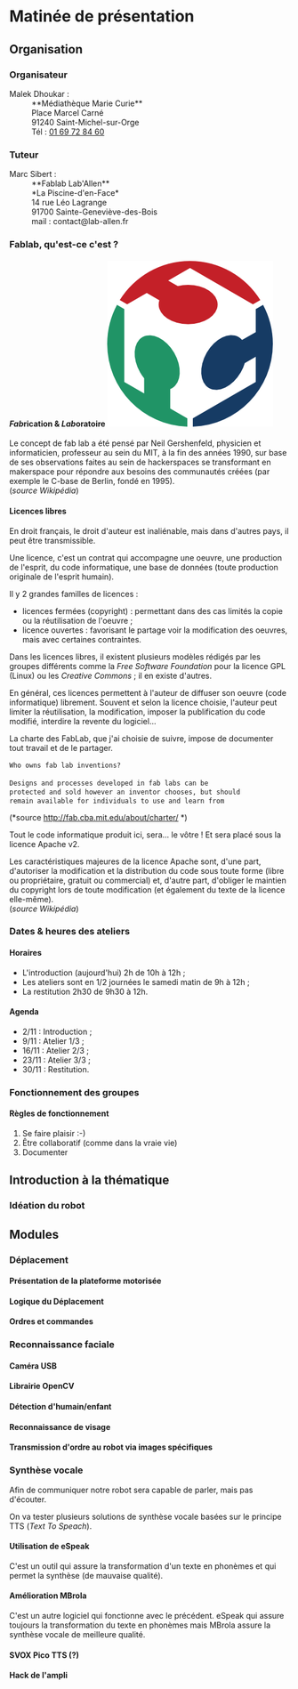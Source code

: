 # Matinée de présentation

## Organisation
### Organisateur
<dl>
  <dt>Malek Dhoukar : </dt>
  <dd>
    **Médiathèque Marie Curie**<br/>
    Place Marcel Carné<br/>
    91240 Saint-Michel-sur-Orge<br/>
    Tél : <a href="tel:+33 (0) 1 69 72 84 60">01 69 72 84 60</a>
  </dd>
</dl>

### Tuteur
<dl>
  <dt>Marc Sibert : </dt>
  <dd>
    **Fablab Lab'Allen**   <br/>
    *La Piscine-d'en-Face*<br/>
    14 rue Léo Lagrange<br/>
    91700 Sainte-Geneviève-des-Bois<br/>
    mail : contact@lab-allen.fr
  </dd>
</dl>  

### Fablab, qu'est-ce c'est ?

#### *Fab*rication & *Lab*oratoire ![](logoFabLab.png)

Le concept de fab lab a été pensé par Neil Gershenfeld, physicien et informaticien, professeur au sein du MIT, à la fin des années 1990, sur base de ses observations faites au sein de hackerspaces se transformant en makerspace pour répondre aux besoins des communautés créées (par exemple le C-base de Berlin, fondé en 1995).<br/>
(*source Wikipédia*)

#### Licences libres

En droit français, le droit d'auteur est inaliénable, mais dans d'autres pays, il peut être transmissible.

Une licence, c'est un contrat qui accompagne une oeuvre, une production de l'esprit, du code informatique, une base de données (toute production originale de l'esprit humain).

Il y 2 grandes familles de licences :
- licences fermées (copyright) : permettant dans des cas limités la copie ou la réutilisation de l'oeuvre ;
- licence ouvertes : favorisant le partage voir la modification des oeuvres, mais avec certaines contraintes.

Dans les licences libres, il existent plusieurs modèles rédigés par les groupes différents comme la *Free Software Foundation* pour la licence GPL (Linux) ou les *Creative Commons* ; il en existe d'autres.

En général, ces licences permettent à l'auteur de diffuser son oeuvre (code informatique) librement. Souvent et selon la licence choisie, l'auteur peut limiter la réutilisation, la modification, imposer la publification du code modifié, interdire la revente du logiciel...

La charte des FabLab, que j'ai choisie de suivre, impose de documenter tout travail et de le partager.

    Who owns fab lab inventions?

    Designs and processes developed in fab labs can be
    protected and sold however an inventor chooses, but should
    remain available for individuals to use and learn from

(*source http://fab.cba.mit.edu/about/charter/ *)

Tout le code informatique produit ici, sera... le vôtre ! Et sera placé sous la licence Apache v2.

Les caractéristiques majeures de la licence Apache sont, d'une part, d'autoriser la modification et la distribution du code sous toute forme (libre ou propriétaire, gratuit ou commercial) et, d'autre part, d'obliger le maintien du copyright lors de toute modification (et également du texte de la licence elle-même).<br/>
(*source Wikipédia*)

### Dates & heures des ateliers

#### Horaires
- L'introduction (aujourd'hui) 2h de 10h à 12h ;
- Les ateliers sont en 1/2 journées le samedi matin de 9h à 12h ;
- La restitution 2h30 de 9h30 à 12h.

#### Agenda
- 2/11 : Introduction ;
- 9/11 : Atelier 1/3 ;
- 16/11 : Atelier 2/3 ;
- 23/11 : Atelier 3/3 ;
- 30/11 : Restitution.

### Fonctionnement des groupes
#### Règles de fonctionnement
1. Se faire plaisir :-)
2. Être collaboratif (comme dans la vraie vie)
3. Documenter

## Introduction à la thématique
### Idéation du robot




## Modules
### Déplacement
#### Présentation de la plateforme motorisée
#### Logique du Déplacement
#### Ordres et commandes

### Reconnaissance faciale
#### Caméra USB
#### Librairie OpenCV
#### Détection d'humain/enfant
#### Reconnaissance de visage
#### Transmission d'ordre au robot via images spécifiques

### Synthèse vocale
Afin de communiquer notre robot sera capable de parler, mais pas d'écouter.

On va tester plusieurs solutions de synthèse vocale basées sur le principe TTS (*Text To Speach*).
#### Utilisation de eSpeak
C'est un outil qui assure la transformation d'un texte en phonèmes et qui permet la synthèse (de mauvaise qualité).

#### Amélioration MBrola
C'est un autre logiciel qui fonctionne avec le précédent. eSpeak qui assure toujours la transformation du texte en phonèmes mais MBrola assure la synthèse vocale de meilleure qualité.

#### SVOX Pico TTS (?)
#### Hack de l'ampli
